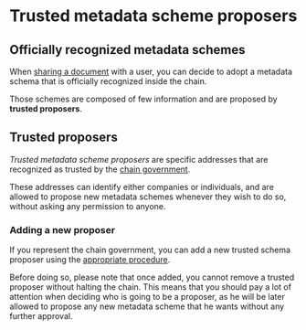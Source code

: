 # Trusted metadata scheme proposers

## Officially recognized metadata schemes
When [sharing a document](tx/send-document.md) with a user, you can decide to adopt a metadata schema 
that is officially recognized inside the chain. 

Those schemes are composed of few information and are proposed by **trusted proposers**. 

## Trusted proposers
*Trusted metadata scheme proposers* are specific addresses that are recognized as 
trusted by the [chain government](../government/README.md).  

These addresses can identify either companies or individuals, and are allowed to propose new metadata
schemes whenever they wish to do so, without asking any permission to anyone. 

### Adding a new proposer
If you represent the chain government, you can add a new trusted schema proposer
using the [appropriate procedure](./tx/add-trusted-metadata-schema-proposer.md).
  
Before doing so, please note that once added, you cannot remove a trusted proposer without halting the chain. 
This means that you should pay a lot of attention when deciding who is going to be a proposer, as he will be later 
allowed to propose any new metadata scheme that he wants without any further approval.     
